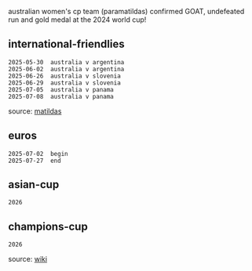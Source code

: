 australian women's cp team (paramatildas) confirmed GOAT, undefeated run and gold medal at the 2024 world cup!  

## international-friendlies  
~~~~~~
2025-05-30  australia v argentina
2025-06-02  australia v argentina
2025-06-26  australia v slovenia
2025-06-29  australia v slovenia
2025-07-05  australia v panama
2025-07-08  australia v panama
~~~~~~

source: [matildas](https://www.matildas.com.au/fixtures#!/t6231)  

## euros
~~~~~~
2025-07-02  begin
2025-07-27  end
~~~~~~

## asian-cup
~~~~~~
2026
~~~~~~

## champions-cup
~~~~~~
2026
~~~~~~

source: [wiki](https://en.wikipedia.org/wiki/FIFA_Women%27s_Champions_Cup)

